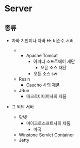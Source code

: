 # Server
## 종류

- 자바 기반이나 자바 EE 비준수 서버
	- - Apache Tomcat
		- 아피티 소프트에어 재단
			- 오픈 소스 재단
		- 오픈 소스 sw
	- Resin
		- Caucho 사의 제품
	- JRun
		- 매크로미디어사의 제품
	
- 그 외의 서버
	- 닷넷
		- 마이크로소프트사의 제품
			- 미국
	- Winstone Servlet Container
	- Jetty
   
   
   
   
   
   
   
   
   
   
   
   
  